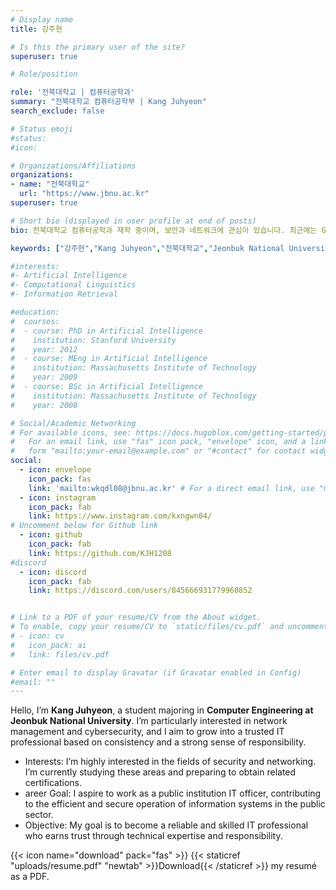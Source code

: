 ```yaml
---
# Display name
title: 강주현

# Is this the primary user of the site?
superuser: true

# Role/position

role: '전북대학교 | 컴퓨터공학과'
summary: "전북대학교 컴퓨터공학부 | Kang Juhyeon"
search_exclude: false

# Status emoji
#status:
#icon:

# Organizations/Affiliations
organizations:
- name: "전북대학교"
  url: "https://www.jbnu.ac.kr"
superuser: true

# Short bio (displayed in user profile at end of posts)
bio: 전북대학교 컴퓨터공학과 재학 중이며, 보안과 네트워크에 관심이 있습니다. 최근에는 GitHub Pages와 Hugo를 활용해 정적 웹 배포 자동화를 실습하고 있습니다.

keywords: ["강주현","Kang Juhyeon","전북대학교","Jeonbuk National University","컴퓨터공학부","JBNU","포트폴리오"]

#interests:
#- Artificial Intelligence
#- Computational Linguistics
#- Information Retrieval

#education:
#  courses:
#  - course: PhD in Artificial Intelligence
#    institution: Stanford University
#    year: 2012
#  - course: MEng in Artificial Intelligence
#    institution: Massachusetts Institute of Technology
#    year: 2009
#  - course: BSc in Artificial Intelligence
#    institution: Massachusetts Institute of Technology
#    year: 2008

# Social/Academic Networking
# For available icons, see: https://docs.hugoblox.com/getting-started/page-builder/#icons
#   For an email link, use "fas" icon pack, "envelope" icon, and a link in the
#   form "mailto:your-email@example.com" or "#contact" for contact widget.
social:
  - icon: envelope
    icon_pack: fas
    link: 'mailto:wkqdl08@jbnu.ac.kr' # For a direct email link, use "mailto:test@example.org".
  - icon: instagram
    icon_pack: fab
    link: https://www.instagram.com/kxngwn04/
# Uncomment below for Github link
  - icon: github
    icon_pack: fab
    link: https://github.com/KJH1208
#discord
  - icon: discord
    icon_pack: fab
    link: https://discord.com/users/845666931779960852


# Link to a PDF of your resume/CV from the About widget.
# To enable, copy your resume/CV to `static/files/cv.pdf` and uncomment the lines below.
# - icon: cv
#   icon_pack: ai
#   link: files/cv.pdf

# Enter email to display Gravatar (if Gravatar enabled in Config)
#email: ""
---
```


Hello, I’m **Kang Juhyeon**, a student majoring in **Computer Engineering at Jeonbuk National University**.
I’m particularly interested in network management and cybersecurity, and I aim to grow into a trusted IT professional based on consistency and a strong sense of responsibility.


- Interests: I’m highly interested in the fields of security and networking. I’m currently studying these areas and preparing to obtain related certifications.
- areer Goal: I aspire to work as a public institution IT officer, contributing to the efficient and secure operation of information systems in the public sector.
- Objective: My goal is to become a reliable and skilled IT professional who earns trust through technical expertise and responsibility.

{{< icon name="download" pack="fas" >}} {{< staticref "uploads/resume.pdf" "newtab" >}}Download{{< /staticref >}} my resumé as a PDF.
